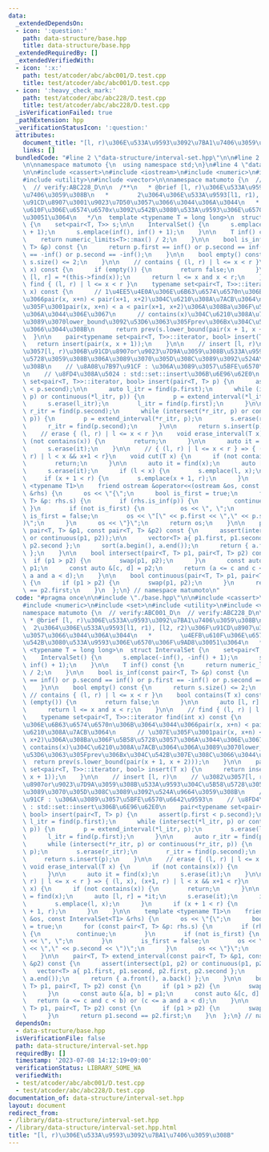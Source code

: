 ```yaml
---
data:
  _extendedDependsOn:
  - icon: ':question:'
    path: data-structure/base.hpp
    title: data-structure/base.hpp
  _extendedRequiredBy: []
  _extendedVerifiedWith:
  - icon: ':x:'
    path: test/atcoder/abc/abc001/D.test.cpp
    title: test/atcoder/abc/abc001/D.test.cpp
  - icon: ':heavy_check_mark:'
    path: test/atcoder/abc/abc228/D.test.cpp
    title: test/atcoder/abc/abc228/D.test.cpp
  _isVerificationFailed: true
  _pathExtension: hpp
  _verificationStatusIcon: ':question:'
  attributes:
    document_title: "[l, r)\u306E\u533A\u9593\u3092\u7BA1\u7406\u3059\u308B"
    links: []
  bundledCode: "#line 2 \"data-structure/interval-set.hpp\"\n\n#line 2 \"data-structure/base.hpp\"\
    \n\nnamespace matumoto {\n  using namespace std;\n}\n#line 4 \"data-structure/interval-set.hpp\"\
    \n\n#include <cassert>\n#include <iostream>\n#include <numeric>\n#include <set>\n\
    #include <utility>\n#include <vector>\n\nnamespace matumoto {\n  // verify:ABC001_D\n\
    \  // verify:ABC228_D\n\n  /**\n   * @brief [l, r)\u306E\u533A\u9593\u3092\u7BA1\
    \u7406\u3059\u308B\n   *        2\u3064\u306E\u533A\u9593[l1, r1), [l2, r2)\u306F\
    \u91CD\u8907\u3001\u9023\u7D50\u3057\u3066\u3044\u306A\u3044\n   *        \u4EFB\
    \u610F\u306E\u6574\u6570x\u3092\u542B\u3080\u533A\u9593\u306E\u6570\u306F\u9AD8\
    \u30051\u3064\n   */\n  template <typename T = long long>\n  struct IntervalSet\
    \ {\n    set<pair<T, T>> s;\n\n    IntervalSet() {\n      s.emplace(-inf(), -inf()\
    \ + 1);\n      s.emplace(inf(), inf() + 1);\n    }\n\n    T inf() const {\n  \
    \    return numeric_limits<T>::max() / 2;\n    }\n\n    bool is_inf(const pair<T,\
    \ T> &p) const {\n      return p.first == inf() or p.second == inf() or p.first\
    \ == -inf() or p.second == -inf();\n    }\n\n    bool empty() const {\n      return\
    \ s.size() <= 2;\n    }\n\n    // contains { (l, r) | l <= x < r }\n    bool contains(T\
    \ x) const {\n      if (empty()) {\n        return false;\n      }\n\n      auto\
    \ [l, r] = *(this->find(x));\n      return l <= x and x < r;\n    }\n\n    //\
    \ find { (l, r) | l <= x < r }\n    typename set<pair<T, T>>::iterator find(int\
    \ x) const {\n      // 1\u4EE5\u4E0A\u306E\u6B63\u6574\u6570n\u306B\u3064\u3044\
    \u3066pair(x, x+n) < pair(x+1, x+2)\u304C\u6210\u308A\u7ACB\u3064\n      // \u307E\
    \u305F\u3001pair(x, x+n) < a < pair(x+1, x+2)\u306A\u308Ba\u306F\u5B58\u5728\u3057\
    \u306A\u3044\u306E\u3067\n      // contains(x)\u304C\u6210\u308A\u7ACB\u3064\u306A\
    \u3089\u3070lower_bound\u3092\u53D6\u3063\u305Fprev\u306Bx\u304C\u542B\u307E\u308C\
    \u3066\u3044\u308B\n      return prev(s.lower_bound(pair(x + 1, x + 2)));\n  \
    \  }\n\n    pair<typename set<pair<T, T>>::iterator, bool> insert(T x) {\n   \
    \   return insert(pair(x, x + 1));\n    }\n\n    // insert [l, r)\n    // \u3082\
    \u3057[l, r)\u306B\u91CD\u8907or\u9023\u7D9A\u3059\u308B\u533A\u9593\u304C\u5B58\
    \u5728\u3059\u308B\u306A\u3089\u3070\u305D\u308C\u3089\u3092\u524A\u9664\u3059\
    \u308B\n    // \u8A08\u7B97\u91CF : \u306A\u3089\u3057\u5BFE\u6570\u6642\u9593\
    \n    // \u8FD4\u308A\u5024 : std::set::insert\u306B\u6E96\u62E0\n    pair<typename\
    \ set<pair<T, T>>::iterator, bool> insert(pair<T, T> p) {\n      assert(p.first\
    \ < p.second);\n\n      auto l_itr = find(p.first);\n      while (intersect(*l_itr,\
    \ p) or continuous(*l_itr, p)) {\n        p = extend_interval(*l_itr, p);\n  \
    \      s.erase(l_itr);\n        l_itr = find(p.first);\n      }\n\n      auto\
    \ r_itr = find(p.second);\n      while (intersect(*r_itr, p) or continuous(*r_itr,\
    \ p)) {\n        p = extend_interval(*r_itr, p);\n        s.erase(r_itr);\n  \
    \      r_itr = find(p.second);\n      }\n\n      return s.insert(p);\n    }\n\n\
    \    // erase { (l, r) | l <= x < r }\n    void erase_interval(T x) {\n      if\
    \ (not contains(x)) {\n        return;\n      }\n\n      auto it = find(x);\n\
    \      s.erase(it);\n    }\n\n    // { (l, r) | l <= x < r } => { (l, x), (x+1,\
    \ r) | l < x && x+1 < r}\n    void cut(T x) {\n      if (not contains(x)) {\n\
    \        return;\n      }\n\n      auto it = find(x);\n      auto [l, r] = *it;\n\
    \      s.erase(it);\n      if (l < x) {\n        s.emplace(l, x);\n      }\n \
    \     if (x + 1 < r) {\n        s.emplace(x + 1, r);\n      }\n    }\n\n    template\
    \ <typename T1>\n    friend ostream &operator<<(ostream &os, const IntervalSet<T1>\
    \ &rhs) {\n      os << \"{\";\n      bool is_first = true;\n      for (const pair<T,\
    \ T> &p: rhs.s) {\n        if (rhs.is_inf(p)) {\n          continue;\n       \
    \ }\n        if (not is_first) {\n          os << \", \";\n        }\n       \
    \ is_first = false;\n        os << \"[\" << p.first << \",\" << p.second << \"\
    )\";\n      }\n      os << \"}\";\n      return os;\n    }\n\n    pair<T, T> extend_interval(const\
    \ pair<T, T> &p1, const pair<T, T> &p2) const {\n      assert(intersect(p1, p2)\
    \ or continuous(p1, p2));\n\n      vector<T> a{ p1.first, p1.second, p2.first,\
    \ p2.second };\n      sort(a.begin(), a.end());\n      return { a.front(), a.back()\
    \ };\n    }\n\n    bool intersect(pair<T, T> p1, pair<T, T> p2) const {\n    \
    \  if (p1 > p2) {\n        swap(p1, p2);\n      }\n      const auto &[a, b] =\
    \ p1;\n      const auto &[c, d] = p2;\n      return (a <= c and c < b) or (c <=\
    \ a and a < d);\n    }\n\n    bool continuous(pair<T, T> p1, pair<T, T> p2) const\
    \ {\n      if (p1 > p2) {\n        swap(p1, p2);\n      }\n      return p1.second\
    \ == p2.first;\n    }\n  };\n} // namespace matumoto\n"
  code: "#pragma once\n\n#include \"./base.hpp\"\n\n#include <cassert>\n#include <iostream>\n\
    #include <numeric>\n#include <set>\n#include <utility>\n#include <vector>\n\n\
    namespace matumoto {\n  // verify:ABC001_D\n  // verify:ABC228_D\n\n  /**\n  \
    \ * @brief [l, r)\u306E\u533A\u9593\u3092\u7BA1\u7406\u3059\u308B\n   *      \
    \  2\u3064\u306E\u533A\u9593[l1, r1), [l2, r2)\u306F\u91CD\u8907\u3001\u9023\u7D50\
    \u3057\u3066\u3044\u306A\u3044\n   *        \u4EFB\u610F\u306E\u6574\u6570x\u3092\
    \u542B\u3080\u533A\u9593\u306E\u6570\u306F\u9AD8\u30051\u3064\n   */\n  template\
    \ <typename T = long long>\n  struct IntervalSet {\n    set<pair<T, T>> s;\n\n\
    \    IntervalSet() {\n      s.emplace(-inf(), -inf() + 1);\n      s.emplace(inf(),\
    \ inf() + 1);\n    }\n\n    T inf() const {\n      return numeric_limits<T>::max()\
    \ / 2;\n    }\n\n    bool is_inf(const pair<T, T> &p) const {\n      return p.first\
    \ == inf() or p.second == inf() or p.first == -inf() or p.second == -inf();\n\
    \    }\n\n    bool empty() const {\n      return s.size() <= 2;\n    }\n\n   \
    \ // contains { (l, r) | l <= x < r }\n    bool contains(T x) const {\n      if\
    \ (empty()) {\n        return false;\n      }\n\n      auto [l, r] = *(this->find(x));\n\
    \      return l <= x and x < r;\n    }\n\n    // find { (l, r) | l <= x < r }\n\
    \    typename set<pair<T, T>>::iterator find(int x) const {\n      // 1\u4EE5\u4E0A\
    \u306E\u6B63\u6574\u6570n\u306B\u3064\u3044\u3066pair(x, x+n) < pair(x+1, x+2)\u304C\
    \u6210\u308A\u7ACB\u3064\n      // \u307E\u305F\u3001pair(x, x+n) < a < pair(x+1,\
    \ x+2)\u306A\u308Ba\u306F\u5B58\u5728\u3057\u306A\u3044\u306E\u3067\n      //\
    \ contains(x)\u304C\u6210\u308A\u7ACB\u3064\u306A\u3089\u3070lower_bound\u3092\
    \u53D6\u3063\u305Fprev\u306Bx\u304C\u542B\u307E\u308C\u3066\u3044\u308B\n    \
    \  return prev(s.lower_bound(pair(x + 1, x + 2)));\n    }\n\n    pair<typename\
    \ set<pair<T, T>>::iterator, bool> insert(T x) {\n      return insert(pair(x,\
    \ x + 1));\n    }\n\n    // insert [l, r)\n    // \u3082\u3057[l, r)\u306B\u91CD\
    \u8907or\u9023\u7D9A\u3059\u308B\u533A\u9593\u304C\u5B58\u5728\u3059\u308B\u306A\
    \u3089\u3070\u305D\u308C\u3089\u3092\u524A\u9664\u3059\u308B\n    // \u8A08\u7B97\
    \u91CF : \u306A\u3089\u3057\u5BFE\u6570\u6642\u9593\n    // \u8FD4\u308A\u5024\
    \ : std::set::insert\u306B\u6E96\u62E0\n    pair<typename set<pair<T, T>>::iterator,\
    \ bool> insert(pair<T, T> p) {\n      assert(p.first < p.second);\n\n      auto\
    \ l_itr = find(p.first);\n      while (intersect(*l_itr, p) or continuous(*l_itr,\
    \ p)) {\n        p = extend_interval(*l_itr, p);\n        s.erase(l_itr);\n  \
    \      l_itr = find(p.first);\n      }\n\n      auto r_itr = find(p.second);\n\
    \      while (intersect(*r_itr, p) or continuous(*r_itr, p)) {\n        p = extend_interval(*r_itr,\
    \ p);\n        s.erase(r_itr);\n        r_itr = find(p.second);\n      }\n\n \
    \     return s.insert(p);\n    }\n\n    // erase { (l, r) | l <= x < r }\n   \
    \ void erase_interval(T x) {\n      if (not contains(x)) {\n        return;\n\
    \      }\n\n      auto it = find(x);\n      s.erase(it);\n    }\n\n    // { (l,\
    \ r) | l <= x < r } => { (l, x), (x+1, r) | l < x && x+1 < r}\n    void cut(T\
    \ x) {\n      if (not contains(x)) {\n        return;\n      }\n\n      auto it\
    \ = find(x);\n      auto [l, r] = *it;\n      s.erase(it);\n      if (l < x) {\n\
    \        s.emplace(l, x);\n      }\n      if (x + 1 < r) {\n        s.emplace(x\
    \ + 1, r);\n      }\n    }\n\n    template <typename T1>\n    friend ostream &operator<<(ostream\
    \ &os, const IntervalSet<T1> &rhs) {\n      os << \"{\";\n      bool is_first\
    \ = true;\n      for (const pair<T, T> &p: rhs.s) {\n        if (rhs.is_inf(p))\
    \ {\n          continue;\n        }\n        if (not is_first) {\n          os\
    \ << \", \";\n        }\n        is_first = false;\n        os << \"[\" << p.first\
    \ << \",\" << p.second << \")\";\n      }\n      os << \"}\";\n      return os;\n\
    \    }\n\n    pair<T, T> extend_interval(const pair<T, T> &p1, const pair<T, T>\
    \ &p2) const {\n      assert(intersect(p1, p2) or continuous(p1, p2));\n\n   \
    \   vector<T> a{ p1.first, p1.second, p2.first, p2.second };\n      sort(a.begin(),\
    \ a.end());\n      return { a.front(), a.back() };\n    }\n\n    bool intersect(pair<T,\
    \ T> p1, pair<T, T> p2) const {\n      if (p1 > p2) {\n        swap(p1, p2);\n\
    \      }\n      const auto &[a, b] = p1;\n      const auto &[c, d] = p2;\n   \
    \   return (a <= c and c < b) or (c <= a and a < d);\n    }\n\n    bool continuous(pair<T,\
    \ T> p1, pair<T, T> p2) const {\n      if (p1 > p2) {\n        swap(p1, p2);\n\
    \      }\n      return p1.second == p2.first;\n    }\n  };\n} // namespace matumoto\n"
  dependsOn:
  - data-structure/base.hpp
  isVerificationFile: false
  path: data-structure/interval-set.hpp
  requiredBy: []
  timestamp: '2023-07-08 14:12:19+09:00'
  verificationStatus: LIBRARY_SOME_WA
  verifiedWith:
  - test/atcoder/abc/abc001/D.test.cpp
  - test/atcoder/abc/abc228/D.test.cpp
documentation_of: data-structure/interval-set.hpp
layout: document
redirect_from:
- /library/data-structure/interval-set.hpp
- /library/data-structure/interval-set.hpp.html
title: "[l, r)\u306E\u533A\u9593\u3092\u7BA1\u7406\u3059\u308B"
---
```

